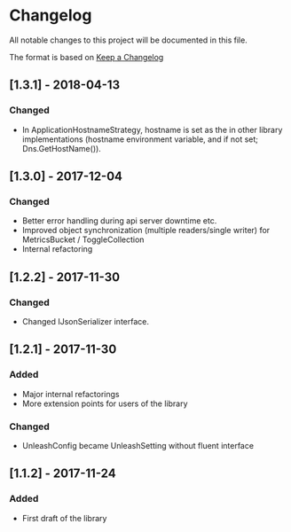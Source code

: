 # Changelog
All notable changes to this project will be documented in this file.

The format is based on [Keep a Changelog](http://keepachangelog.com/en/1.0.0/)
<!-- and this project adheres to [Semantic Versioning](http://semver.org/spec/v2.0.0.html). -->

## [1.3.1] - 2018-04-13
### Changed
- In ApplicationHostnameStrategy, hostname is set as the in other library implementations (hostname environment variable, and if not set; Dns.GetHostName()).

## [1.3.0] - 2017-12-04
### Changed
- Better error handling during api server downtime etc.
- Improved object synchronization (multiple readers/single writer) for MetricsBucket / ToggleCollection
- Internal refactoring

## [1.2.2] - 2017-11-30
### Changed
- Changed IJsonSerializer interface.

## [1.2.1] - 2017-11-30
### Added
- Major internal refactorings
- More extension points for users of the library

### Changed
- UnleashConfig became UnleashSetting without fluent interface

## [1.1.2] - 2017-11-24
### Added
- First draft of the library


<!-- 
Types of changes:

Added - for new features.
Changed - for changes in existing functionality.
Deprecated - for soon-to-be removed features.
Removed - for now removed features.
Fixed - for any bug fixes.
Security - in case of vulnerabilities. 
-->